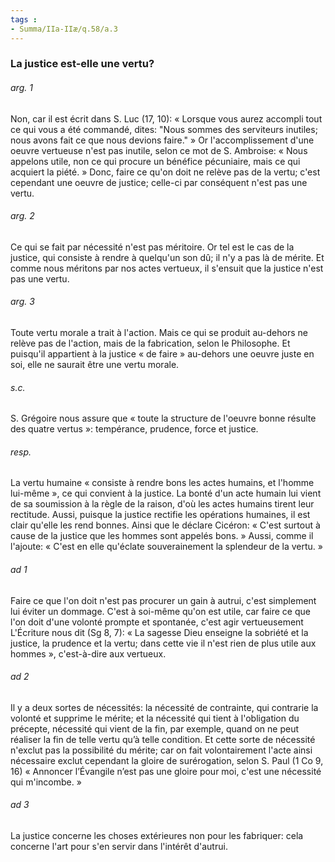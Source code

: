 ```yaml
---
tags : 
- Summa/IIa-IIæ/q.58/a.3
---
```


### La justice est-elle une vertu?

###### arg. 1
Non, car il est écrit dans S. Luc (17, 10): « Lorsque vous aurez accompli tout ce qui vous a été commandé, dites: "Nous sommes des serviteurs inutiles; nous avons fait ce que nous devions faire." » Or l'accomplissement d'une oeuvre vertueuse n'est pas inutile, selon ce mot de S. Ambroise: « Nous appelons utile, non ce qui procure un bénéfice pécuniaire, mais ce qui acquiert la piété. » Donc, faire ce qu'on doit ne relève pas de la vertu; c'est cependant une oeuvre de justice; celle-ci par conséquent n'est pas une vertu. 

###### arg. 2
Ce qui se fait par nécessité n'est pas méritoire. Or tel est le cas de la justice, qui consiste à rendre à quelqu'un son dû; il n'y a pas là de mérite. Et comme nous méritons par nos actes vertueux, il s'ensuit que la justice n'est pas une vertu. 

###### arg. 3
Toute vertu morale a trait à l'action. Mais ce qui se produit au-dehors ne relève pas de l'action, mais de la fabrication, selon le Philosophe. Et puisqu'il appartient à la justice « de faire » au-dehors une oeuvre juste en soi, elle ne saurait être une vertu morale. 

###### s.c.
S. Grégoire nous assure que « toute la structure de l'oeuvre bonne résulte des quatre vertus »: tempérance, prudence, force et justice. 

###### resp.
La vertu humaine « consiste à rendre bons les actes humains, et l'homme lui-même », ce qui convient à la justice. La bonté d'un acte humain lui vient de sa soumission à la règle de la raison, d'où les actes humains tirent leur rectitude. Aussi, puisque la justice rectifie les opérations humaines, il est clair qu'elle les rend bonnes. Ainsi que le déclare Cicéron: « C'est surtout à cause de la justice que les hommes sont appelés bons. » Aussi, comme il l'ajoute: « C'est en elle qu'éclate souverainement la splendeur de la vertu. » 

###### ad 1
Faire ce que l'on doit n'est pas procurer un gain à autrui, c'est simplement lui éviter un dommage. C'est à soi-même qu'on est utile, car faire ce que l'on doit d'une volonté prompte et spontanée, c'est agir vertueusement L'Écriture nous dit (Sg 8, 7): « La sagesse Dieu enseigne la sobriété et la justice, la prudence et la vertu; dans cette vie il n'est rien de plus utile aux hommes », c'est-à-dire aux vertueux. 

###### ad 2
Il y a deux sortes de nécessités: la nécessité de contrainte, qui contrarie la volonté et supprime le mérite; et la nécessité qui tient à l'obligation du précepte, nécessité qui vient de la fin, par exemple, quand on ne peut réaliser la fin de telle vertu qu’à telle condition. Et cette sorte de nécessité n'exclut pas la possibilité du mérite; car on fait volontairement l'acte ainsi nécessaire exclut cependant la gloire de surérogation, selon S. Paul (1 Co 9, 16) « Annoncer l’Évangile n’est pas une gloire pour moi, c'est une nécessité qui m'incombe. » 

###### ad 3
La justice concerne les choses extérieures non pour les fabriquer: cela concerne l'art pour s'en servir dans l'intérêt d'autrui. 

